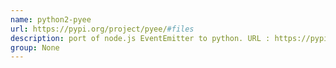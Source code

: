 ```yaml
---
name: python2-pyee
url: https://pypi.org/project/pyee/#files
description: port of node.js EventEmitter to python. URL : https://pypi.org/project/pyee/#files Groups : None
group: None
---
```

